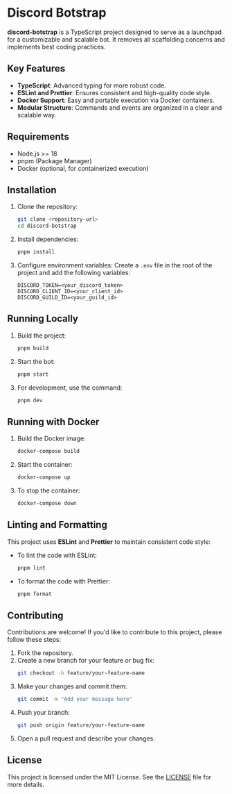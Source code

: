 # Discord Botstrap

**discord-botstrap** is a TypeScript project designed to serve as a launchpad for a customizable and scalable bot. It removes all scaffolding concerns and implements best coding practices.

## Key Features

- **TypeScript**: Advanced typing for more robust code.
- **ESLint and Prettier**: Ensures consistent and high-quality code style.
- **Docker Support**: Easy and portable execution via Docker containers.
- **Modular Structure**: Commands and events are organized in a clear and scalable way.

## Requirements

- Node.js >= 18
- pnpm (Package Manager)
- Docker (optional, for containerized execution)

## Installation

1. Clone the repository:

   ```bash
   git clone <repository-url>
   cd discord-botstrap
   ```

2. Install dependencies:

   ```bash
   pnpm install
   ```

3. Configure environment variables:
   Create a `.env` file in the root of the project and add the following variables:
   ```env
   DISCORD_TOKEN=<your_discord_token>
   DISCORD_CLIENT_ID=<your_client_id>
   DISCORD_GUILD_ID=<your_guild_id>
   ```

## Running Locally

1. Build the project:

   ```bash
   pnpm build
   ```

2. Start the bot:

   ```bash
   pnpm start
   ```

3. For development, use the command:
   ```bash
   pnpm dev
   ```

## Running with Docker

1. Build the Docker image:

   ```bash
   docker-compose build
   ```

2. Start the container:

   ```bash
   docker-compose up
   ```

3. To stop the container:
   ```bash
   docker-compose down
   ```

## Linting and Formatting

This project uses **ESLint** and **Prettier** to maintain consistent code style:

- To lint the code with ESLint:

  ```bash
  pnpm lint
  ```

- To format the code with Prettier:
  ```bash
  pnpm format
  ```

## Contributing

Contributions are welcome! If you'd like to contribute to this project, please follow these steps:

1. Fork the repository.
2. Create a new branch for your feature or bug fix:
   ```bash
   git checkout -b feature/your-feature-name
   ```
3. Make your changes and commit them:
   ```bash
   git commit -m "Add your message here"
   ```
4. Push your branch:
   ```bash
   git push origin feature/your-feature-name
   ```
5. Open a pull request and describe your changes.

## License

This project is licensed under the MIT License. See the [LICENSE](./LICENSE) file for more details.
